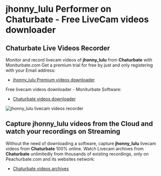 # jhonny_lulu Performer on Chaturbate - Free LiveCam videos downloader

## Chaturbate Live Videos Recorder

Monitor and record livecam videos of **jhonny_lulu** from **Chaturbate** with Moniturbate.com
Get a premium trial for free by just and only registering with your Email address:
* [jhonny_lulu Premium videos downloader](https://moniturbate.com/request-demo-licence-key.html)

Free livecam videos downloader - Moniturbate Software:
* [Chaturbate videos downloader](https://moniturbate.com/moniturbate-download-software.html)

![jhonny_lulu livecam videos recorder](https://peachurnet.com/templates/moniturbate-software.png)


## Capture jhonny_lulu videos from the Cloud and watch your recordings on Streaming

Without the need of downloading a software, capture **jhonny_lulu** livecam videos from **Chaturbate** 100% online.
Watch Livecam archives from **Chaturbate** unlimitedly from thousands of existing recordings, only on Peachurbate.com and its websites network:
* [Chaturbate videos archives](https://peachurnet.com/)